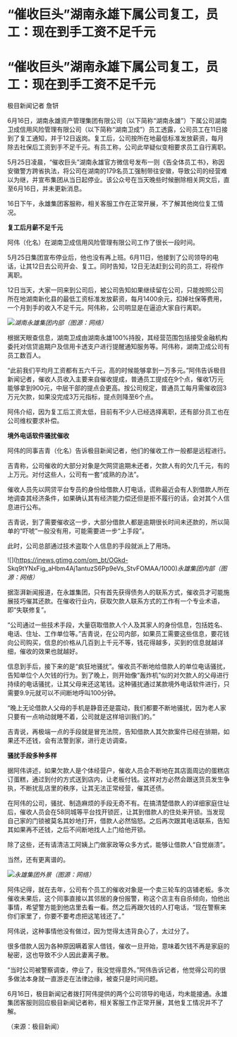 # “催收巨头”湖南永雄下属公司复工，员工：现在到手工资不足千元

# “催收巨头”湖南永雄下属公司复工，员工：现在到手工资不足千元

极目新闻记者 詹钘

6月16日，湖南永雄资产管理集团有限公司（以下简称“湖南永雄”）下属公司湖南卫成信用风险管理有限公司（以下简称“湖南卫成”）员工透露，公司员工在11日接到了复工通知，并于12日返岗。复工后，公司按所在地最低标准发放薪资，每月除去社保后工资到手不足千元。有员工称，公司此举疑似变相要求员工自行离职。

5月25日凌晨，“催收巨头”湖南永雄官方微信号发布一则《告全体员工书》，称因安徽警方跨省执法，将公司在湖南的179名员工强制带往安徽，导致公司的经营难以为继，并宣布集团从当日起停业。该公众号在当天晚些时候删除相关网文后，直至6月16日，并未更新消息。

16日下午，永雄集团客服称，相关客服工作在正常开展，不了解其他岗位复工情况。

**复工后月薪不足千元**

阿伟（化名）在湖南卫成信用风险管理有限公司工作了很长一段时间。

5月25日集团宣布停业后，他也没有再上班。6月11日，他接到了公司领导的电话，让其12日去公司开会、复工。同时告知，12日无法赶到公司的员工，将视作离职。

12日当天，大家一同来到公司后，被公司告知如果继续留在公司，只能按照公司所在地湖南新化县的最低工资标准发放薪资，每月1400余元，扣掉社保等费用，一个月到手的收入不足千元。阿伟称，公司明显是在逼迫大家自行离职。

![](https://inews.gtimg.com/om_bt/OOf9aFxKt2GD65QE87G7_53Zso22QhqmUF7d966idCa3oAA/1000)_湖南永雄集团内部（图源：网络）_

根据天眼查信息，湖南卫成由湖南永雄100%持股，其经营范围包括接受金融机构委托对信贷逾期户及信用卡透支户进行提醒通知服务等。阿伟称，湖南卫成公司有员工数百人。

“此前我们平均月工资都有五六千元，高的时候能够拿到一万多元。”阿伟告诉极目新闻记者，催收人员收入主要来自催收提成，普通员工提成在9个点，催收1万元能够拿到900元，中层干部的提点会更高。按公司规定，普通员工每月需催收回3万元欠款，如果没完成3万元指标，提点则降至6个点。

阿伟介绍，因为复工后工资太低，目前有不少人已经选择离职，还有部分员工也在公司维权要求补偿。

**境外电话软件骚扰催收**

阿伟的同事吉青（化名）告诉极目新闻记者，他们的催收工作一般都是远程进行。

吉青称，公司催收的大部分对象是欠网贷逾期未还者，欠款人有的欠几千元，有的上万元。对付这些人，公司有一套“成熟的办法”。

催收人员先以网贷平台专员的身份给借款人打电话，谎称最近会有人到借款人所在地调查其经济条件，如果确认其有经济能力偿还但是拒不履行的话，会对其个人信息进行公布。

吉青说，到了需要催收这一步，大部分借款人都是逾期很长时间未还款的，所以简单的“吓唬”一般没有用，可能需要进一步“上手段”。

此时，公司总部通过技术盗取个人信息的手段就派上了用场。

![](https://inews.gtimg.com/om_bt/OGkd-
Skq9tYNxFig_aHbm4Aj1antuzS6Pp9eVs_StvFOMAA/1000)_永雄集团内部（图源：网络）_

据澎湃新闻报道，在永雄集团，只有首先获得债务人的联系方式，催收员才可能施展技巧催其还款。在催收行业内，获取欠款人联系方式的工作有一个专业术语，即“失联修复”。

“公司通过一些技术手段，大量窃取借款人个人及其家人的身份信息，包括姓名、电话、住址、工作单位等。”吉青说，在公司内部，如果员工需要这些信息，要花钱向公司购买，信息的价格从几百到上千元不等，钱花得越多，买到的信息就越详细，催收的效果也就越好。

信息到手后，接下来的是“疯狂地骚扰”。催收员不断地给借款人的单位电话骚扰，告知单位个人欠钱的行为。到了晚上，则开始像“轰炸机”似的对欠款人的父母进行持续的电话骚扰，让其父母来还这笔钱。这种骚扰通过某款境外电话软件进行，只需要9.9元就可以不间断地呼叫100分钟。

“晚上无论借款人父母的手机是静音还是震动，我们都要不断地骚扰，因为老人家只要有一点响动就睡不着，公司就是这样培训我们的。”

吉青说，再极端一点的手段就是冒充法院，告知借款人其欠款案件已经在排期，如果还不还钱，会有法警到家，进行走访调查。

**骚扰手段多种多样**

据阿伟讲述，如果欠款人是个体经营户，催收人员会不断地在其店面周边的蛋糕店订蛋糕，通过到付的方式送到店内，让老板付钱。这样对方必然会跟送货员发生争执，不断扰乱店里的秩序，让其无法正常经营，催其还债。

在阿伟的公司，骚扰、制造麻烦的手段无奇不有。在搞清楚借款人的详细家庭住址后，催收人员会在58同城等平台找开锁匠，让其到借款人的住处来开锁。当发现自己家的门锁被莫名其妙地打开，借款人必然恼怒。之后再次跟其电话联系，告知其如果再不还钱，之后不间断地找人上门给他开锁。

除了这些，还有请清洁工阿姨上门做家政等众多方式，能够让借款人“自觉崩溃”。

当然，还有更离谱的。

![](https://inews.gtimg.com/om_bt/OJIaDYLg5D5VXaAUhrF6pNDN5hRHm6V8lLG4Q3T_EZbREAA/1000)_永雄集团外景（图源：网络）_

阿伟记得，就在去年，公司有个员工的催收对象是一个卖三轮车的店铺老板。多次催收未果后，这个同事直接以其邻居的身份报警，称这个店主有自杀倾向，怕他出事情，希望警方能到他店里去看一看。然之后再跟欠钱的人打电话，“现在警察来你们家里了，你要不要考虑把这笔钱还了。”

阿伟说，这种事情他没有做过，因为觉得太违背良心了，太过分了。

很多借款人因为各种原因瞒着家人借钱，催收一旦开始，意味着欠钱不再是家庭的秘密，这也导致不少人因此妻离子散。

“当时公司被警察调查，停业了，我没觉得意外。”阿伟告诉记者，他觉得公司的很多做法本身就一直游走在法律边缘，被查只是时间问题。

6月16日，极目新闻记者拨打阿伟提供的两个公司领导的电话，均未能接通。永雄集团客服则回应极目新闻记者称，相关客服工作正常开展，其他复工情况并不了解。

（来源：极目新闻）

